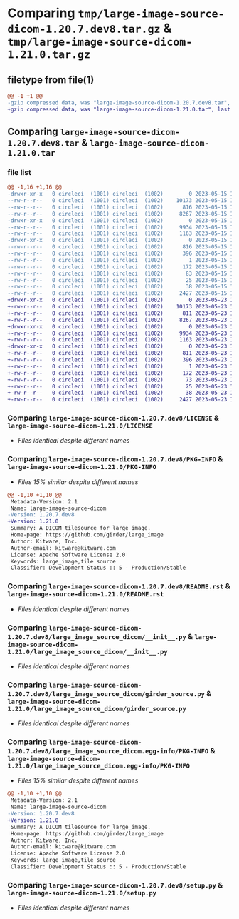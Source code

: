 # Comparing `tmp/large-image-source-dicom-1.20.7.dev8.tar.gz` & `tmp/large-image-source-dicom-1.21.0.tar.gz`

## filetype from file(1)

```diff
@@ -1 +1 @@
-gzip compressed data, was "large-image-source-dicom-1.20.7.dev8.tar", last modified: Mon May 15 18:36:50 2023, max compression
+gzip compressed data, was "large-image-source-dicom-1.21.0.tar", last modified: Tue May 23 14:20:49 2023, max compression
```

## Comparing `large-image-source-dicom-1.20.7.dev8.tar` & `large-image-source-dicom-1.21.0.tar`

### file list

```diff
@@ -1,16 +1,16 @@
-drwxr-xr-x   0 circleci  (1001) circleci  (1002)        0 2023-05-15 18:36:50.818883 large-image-source-dicom-1.20.7.dev8/
--rw-r--r--   0 circleci  (1001) circleci  (1002)    10173 2023-05-15 18:36:50.000000 large-image-source-dicom-1.20.7.dev8/LICENSE
--rw-r--r--   0 circleci  (1001) circleci  (1002)      816 2023-05-15 18:36:50.818883 large-image-source-dicom-1.20.7.dev8/PKG-INFO
--rw-r--r--   0 circleci  (1001) circleci  (1002)     8267 2023-05-15 18:36:50.000000 large-image-source-dicom-1.20.7.dev8/README.rst
-drwxr-xr-x   0 circleci  (1001) circleci  (1002)        0 2023-05-15 18:36:50.814883 large-image-source-dicom-1.20.7.dev8/large_image_source_dicom/
--rw-r--r--   0 circleci  (1001) circleci  (1002)     9934 2023-05-15 18:35:59.000000 large-image-source-dicom-1.20.7.dev8/large_image_source_dicom/__init__.py
--rw-r--r--   0 circleci  (1001) circleci  (1002)     1163 2023-05-15 18:35:59.000000 large-image-source-dicom-1.20.7.dev8/large_image_source_dicom/girder_source.py
-drwxr-xr-x   0 circleci  (1001) circleci  (1002)        0 2023-05-15 18:36:50.818883 large-image-source-dicom-1.20.7.dev8/large_image_source_dicom.egg-info/
--rw-r--r--   0 circleci  (1001) circleci  (1002)      816 2023-05-15 18:36:50.000000 large-image-source-dicom-1.20.7.dev8/large_image_source_dicom.egg-info/PKG-INFO
--rw-r--r--   0 circleci  (1001) circleci  (1002)      396 2023-05-15 18:36:50.000000 large-image-source-dicom-1.20.7.dev8/large_image_source_dicom.egg-info/SOURCES.txt
--rw-r--r--   0 circleci  (1001) circleci  (1002)        1 2023-05-15 18:36:50.000000 large-image-source-dicom-1.20.7.dev8/large_image_source_dicom.egg-info/dependency_links.txt
--rw-r--r--   0 circleci  (1001) circleci  (1002)      172 2023-05-15 18:36:50.000000 large-image-source-dicom-1.20.7.dev8/large_image_source_dicom.egg-info/entry_points.txt
--rw-r--r--   0 circleci  (1001) circleci  (1002)       83 2023-05-15 18:36:50.000000 large-image-source-dicom-1.20.7.dev8/large_image_source_dicom.egg-info/requires.txt
--rw-r--r--   0 circleci  (1001) circleci  (1002)       25 2023-05-15 18:36:50.000000 large-image-source-dicom-1.20.7.dev8/large_image_source_dicom.egg-info/top_level.txt
--rw-r--r--   0 circleci  (1001) circleci  (1002)       38 2023-05-15 18:36:50.818883 large-image-source-dicom-1.20.7.dev8/setup.cfg
--rw-r--r--   0 circleci  (1001) circleci  (1002)     2427 2023-05-15 18:35:59.000000 large-image-source-dicom-1.20.7.dev8/setup.py
+drwxr-xr-x   0 circleci  (1001) circleci  (1002)        0 2023-05-23 14:20:49.309097 large-image-source-dicom-1.21.0/
+-rw-r--r--   0 circleci  (1001) circleci  (1002)    10173 2023-05-23 14:20:49.000000 large-image-source-dicom-1.21.0/LICENSE
+-rw-r--r--   0 circleci  (1001) circleci  (1002)      811 2023-05-23 14:20:49.309097 large-image-source-dicom-1.21.0/PKG-INFO
+-rw-r--r--   0 circleci  (1001) circleci  (1002)     8267 2023-05-23 14:20:49.000000 large-image-source-dicom-1.21.0/README.rst
+drwxr-xr-x   0 circleci  (1001) circleci  (1002)        0 2023-05-23 14:20:49.309097 large-image-source-dicom-1.21.0/large_image_source_dicom/
+-rw-r--r--   0 circleci  (1001) circleci  (1002)     9934 2023-05-23 14:19:58.000000 large-image-source-dicom-1.21.0/large_image_source_dicom/__init__.py
+-rw-r--r--   0 circleci  (1001) circleci  (1002)     1163 2023-05-23 14:19:58.000000 large-image-source-dicom-1.21.0/large_image_source_dicom/girder_source.py
+drwxr-xr-x   0 circleci  (1001) circleci  (1002)        0 2023-05-23 14:20:49.309097 large-image-source-dicom-1.21.0/large_image_source_dicom.egg-info/
+-rw-r--r--   0 circleci  (1001) circleci  (1002)      811 2023-05-23 14:20:49.000000 large-image-source-dicom-1.21.0/large_image_source_dicom.egg-info/PKG-INFO
+-rw-r--r--   0 circleci  (1001) circleci  (1002)      396 2023-05-23 14:20:49.000000 large-image-source-dicom-1.21.0/large_image_source_dicom.egg-info/SOURCES.txt
+-rw-r--r--   0 circleci  (1001) circleci  (1002)        1 2023-05-23 14:20:49.000000 large-image-source-dicom-1.21.0/large_image_source_dicom.egg-info/dependency_links.txt
+-rw-r--r--   0 circleci  (1001) circleci  (1002)      172 2023-05-23 14:20:49.000000 large-image-source-dicom-1.21.0/large_image_source_dicom.egg-info/entry_points.txt
+-rw-r--r--   0 circleci  (1001) circleci  (1002)       73 2023-05-23 14:20:49.000000 large-image-source-dicom-1.21.0/large_image_source_dicom.egg-info/requires.txt
+-rw-r--r--   0 circleci  (1001) circleci  (1002)       25 2023-05-23 14:20:49.000000 large-image-source-dicom-1.21.0/large_image_source_dicom.egg-info/top_level.txt
+-rw-r--r--   0 circleci  (1001) circleci  (1002)       38 2023-05-23 14:20:49.309097 large-image-source-dicom-1.21.0/setup.cfg
+-rw-r--r--   0 circleci  (1001) circleci  (1002)     2427 2023-05-23 14:19:58.000000 large-image-source-dicom-1.21.0/setup.py
```

### Comparing `large-image-source-dicom-1.20.7.dev8/LICENSE` & `large-image-source-dicom-1.21.0/LICENSE`

 * *Files identical despite different names*

### Comparing `large-image-source-dicom-1.20.7.dev8/PKG-INFO` & `large-image-source-dicom-1.21.0/PKG-INFO`

 * *Files 15% similar despite different names*

```diff
@@ -1,10 +1,10 @@
 Metadata-Version: 2.1
 Name: large-image-source-dicom
-Version: 1.20.7.dev8
+Version: 1.21.0
 Summary: A DICOM tilesource for large_image.
 Home-page: https://github.com/girder/large_image
 Author: Kitware, Inc.
 Author-email: kitware@kitware.com
 License: Apache Software License 2.0
 Keywords: large_image,tile source
 Classifier: Development Status :: 5 - Production/Stable
```

### Comparing `large-image-source-dicom-1.20.7.dev8/README.rst` & `large-image-source-dicom-1.21.0/README.rst`

 * *Files identical despite different names*

### Comparing `large-image-source-dicom-1.20.7.dev8/large_image_source_dicom/__init__.py` & `large-image-source-dicom-1.21.0/large_image_source_dicom/__init__.py`

 * *Files identical despite different names*

### Comparing `large-image-source-dicom-1.20.7.dev8/large_image_source_dicom/girder_source.py` & `large-image-source-dicom-1.21.0/large_image_source_dicom/girder_source.py`

 * *Files identical despite different names*

### Comparing `large-image-source-dicom-1.20.7.dev8/large_image_source_dicom.egg-info/PKG-INFO` & `large-image-source-dicom-1.21.0/large_image_source_dicom.egg-info/PKG-INFO`

 * *Files 15% similar despite different names*

```diff
@@ -1,10 +1,10 @@
 Metadata-Version: 2.1
 Name: large-image-source-dicom
-Version: 1.20.7.dev8
+Version: 1.21.0
 Summary: A DICOM tilesource for large_image.
 Home-page: https://github.com/girder/large_image
 Author: Kitware, Inc.
 Author-email: kitware@kitware.com
 License: Apache Software License 2.0
 Keywords: large_image,tile source
 Classifier: Development Status :: 5 - Production/Stable
```

### Comparing `large-image-source-dicom-1.20.7.dev8/setup.py` & `large-image-source-dicom-1.21.0/setup.py`

 * *Files identical despite different names*

